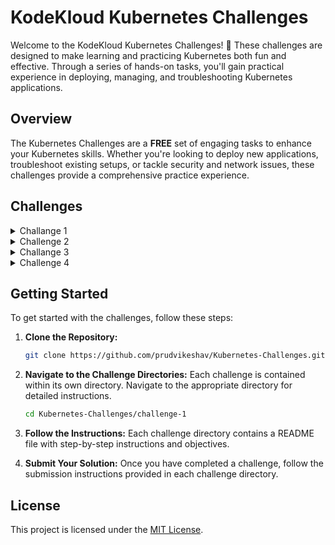 
# KodeKloud Kubernetes Challenges

Welcome to the KodeKloud Kubernetes Challenges! 🚀 These challenges are designed to make learning and practicing Kubernetes both fun and effective. Through a series of hands-on tasks, you'll gain practical experience in deploying, managing, and troubleshooting Kubernetes applications.

## Overview

The Kubernetes Challenges are a **FREE** set of engaging tasks to enhance your Kubernetes skills. Whether you're looking to deploy new applications, troubleshoot existing setups, or tackle security and network issues, these challenges provide a comprehensive practice experience.

## Challenges


<details>
<summary>Challange 1</summary>

- [Jekyll Static Site Generator Deployment on Kubernetes](https://github.com/prudvikeshav/Kubernetes-Challenges/blob/main/Challange%201)

</details>

<details>
<summary>Challenge 2</summary>

- [Troubleshooting 2-node Kubernetes cluster and deploy an image gallery](https://github.com/prudvikeshav/Kubernetes-Challenges/blob/main/Challange%202)

</details>

<details>
<summary>Challange 3</summary>

- [Voting Portal Deployment on Kubernetes](https://github.com/prudvikeshav/Kubernetes-Challenges/blob/main/Challange%203)

</details>

<details>
<summary>Challenge 4</summary>

- [Build Redis Cluster](https://github.com/prudvikeshav/Kubernetes-Challenges/blob/main/Challange%204)

</details>

## Getting Started

To get started with the challenges, follow these steps:

1. **Clone the Repository:**

   ```bash
   git clone https://github.com/prudvikeshav/Kubernetes-Challenges.git
   ```

2. **Navigate to the Challenge Directories:**
   Each challenge is contained within its own directory. Navigate to the appropriate directory for detailed instructions.

   ```bash
   cd Kubernetes-Challenges/challenge-1
   ```

3. **Follow the Instructions:**
   Each challenge directory contains a README file with step-by-step instructions and objectives.

4. **Submit Your Solution:**
   Once you have completed a challenge, follow the submission instructions provided in each challenge directory.

## License

This project is licensed under the [MIT License](LICENSE).
